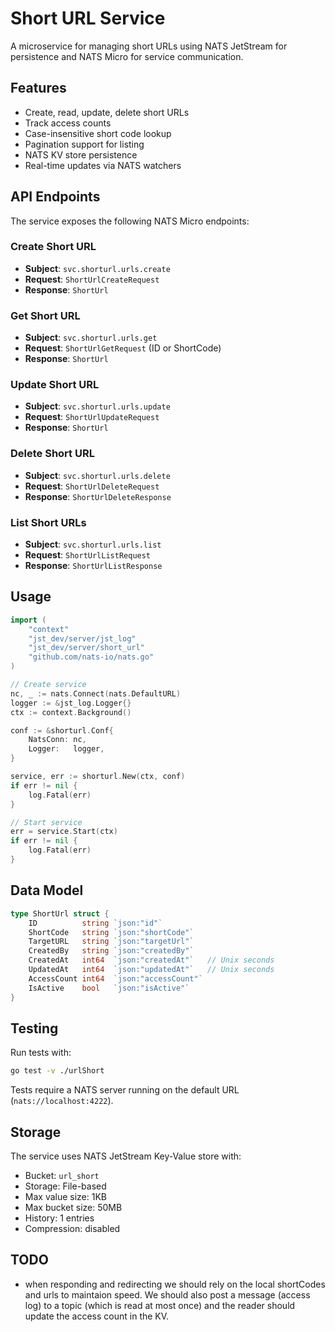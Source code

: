 # Short URL Service

A microservice for managing short URLs using NATS JetStream for persistence and NATS Micro for service communication.

## Features

- Create, read, update, delete short URLs
- Track access counts
- Case-insensitive short code lookup
- Pagination support for listing
- NATS KV store persistence
- Real-time updates via NATS watchers

## API Endpoints

The service exposes the following NATS Micro endpoints:

### Create Short URL
- **Subject**: `svc.shorturl.urls.create`
- **Request**: `ShortUrlCreateRequest`
- **Response**: `ShortUrl`

### Get Short URL
- **Subject**: `svc.shorturl.urls.get`
- **Request**: `ShortUrlGetRequest` (ID or ShortCode)
- **Response**: `ShortUrl`

### Update Short URL
- **Subject**: `svc.shorturl.urls.update`
- **Request**: `ShortUrlUpdateRequest`
- **Response**: `ShortUrl`

### Delete Short URL
- **Subject**: `svc.shorturl.urls.delete`
- **Request**: `ShortUrlDeleteRequest`
- **Response**: `ShortUrlDeleteResponse`

### List Short URLs
- **Subject**: `svc.shorturl.urls.list`
- **Request**: `ShortUrlListRequest`
- **Response**: `ShortUrlListResponse`

## Usage

```go
import (
    "context"
    "jst_dev/server/jst_log"
    "jst_dev/server/short_url"
    "github.com/nats-io/nats.go"
)

// Create service
nc, _ := nats.Connect(nats.DefaultURL)
logger := &jst_log.Logger{}
ctx := context.Background()

conf := &shorturl.Conf{
    NatsConn: nc,
    Logger:   logger,
}

service, err := shorturl.New(ctx, conf)
if err != nil {
    log.Fatal(err)
}

// Start service
err = service.Start(ctx)
if err != nil {
    log.Fatal(err)
}
```

## Data Model

```go
type ShortUrl struct {
    ID          string `json:"id"`
    ShortCode   string `json:"shortCode"`
    TargetURL   string `json:"targetUrl"`
    CreatedBy   string `json:"createdBy"`
    CreatedAt   int64  `json:"createdAt"`   // Unix seconds
    UpdatedAt   int64  `json:"updatedAt"`   // Unix seconds
    AccessCount int64  `json:"accessCount"`
    IsActive    bool   `json:"isActive"`
}
```

## Testing

Run tests with:
```bash
go test -v ./urlShort
```

Tests require a NATS server running on the default URL (`nats://localhost:4222`).

## Storage

The service uses NATS JetStream Key-Value store with:
- Bucket: `url_short`
- Storage: File-based
- Max value size: 1KB
- Max bucket size: 50MB
- History: 1 entries
- Compression: disabled

## TODO

- when responding and redirecting we should rely on the local shortCodes and urls to maintaion speed. We should also post a message (access log) to a topic (which is read at most once) and the reader should update the access count in the KV.
  